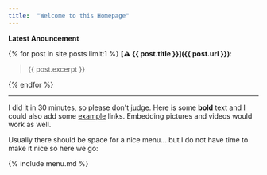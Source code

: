 ```yaml
---
title:  "Welcome to this Homepage"
---
```



**Latest Anouncement**

{% for post in site.posts limit:1 %}
**[:warning: {{ post.title }}]({{ post.url }})**:
    
> {{ post.excerpt }}

{% endfor %}


---

I did it in 30 minutes, so please don't judge.
Here is some **bold** text and I could also add some [example](https://www.example.com) links. Embedding pictures and videos would work as well.

Usually there should be space for a nice menu... but I do not have time to make it nice so here we go:

{% include menu.md %}
